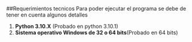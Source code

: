 ##Requerimientos tecnicos
Para poder ejecutar el programa se debe de tener en cuenta algunos detalles

1. **Python 3.10.X** (Probado en python 3.10.1)
2. **Sistema operativo Windows de 32 o 64 bits**(Probado en 64 bits)